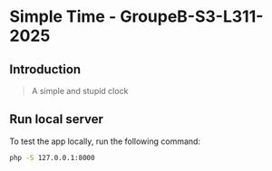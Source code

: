 # Simple Time - GroupeB-S3-L311-2025

## Introduction

> A simple and stupid clock

## Run local server
To test the app locally, run the following command:
```bash
php -S 127.0.0.1:8000
```